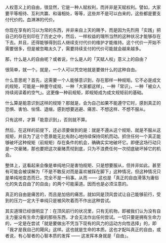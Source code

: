 人权意义上的自由，很显然，它是一种人赋权利，而并非是天赋权利。譬如，大家要平等相待、互利共赢、和谐相处，等等，这些并不是可以白来的，这些都是要支付代价的。血淋淋的代价。

你现在享有的习以为常的东西，并非来自上天的赐予，而是因为先烈用「实践」把自己的存在刻印在了历史之中，然后，一样权益的理所当然的这种状况才能够存在下去。并且，还得能够得到后人继续支付代价的维护才能维持。这个代价一开始不需要很多，但是被忽略太久了，需要持续支付的代价可能就会越来越多。

那，什么是人的自由呢？或者说，什么是人的「天赋人权」意义上的自由？

很简单，就一个。就是，一个人可以凭空地就是要做什么的这种自由。

什么意思呢？首先，这需要一个人能够意识到，存在那样一种规矩。它不必是成文的规矩，可能是一种墨守成规、一种「大家都这样」、一种「常识」、一种「被众人持续阅读着的空气」。这更像一种前规矩，即规矩成为成文规矩前的基础。

什么算是能意识到这样的规矩？那就是，会为自己如果不能遵守它时，感到真正的恐惧、害怕、怯懦、退缩，感到想要逃避、痛苦、不想这样、不想不服从。

只有这样，才算「能意识到」，否则就不算。

然后，在这样的前提下，还必须要做到的是：就是不遵从这个规矩、就是不服从这规矩，并且为了这个愿景能无比有耐心地持续保持伺机而动。抓住任何一个真正能够破坏这种规矩（前规矩）存在条件的机会，确确实实地破坏它。即便这场行动只是一次豪赌，那也要把这次豪赌贯彻到底，只为不浪费任何一次彻底破坏掉它的机会。

整体上，这看起来会像是单纯地只是害怕规矩、只是想要服从，但并非如此。甚至有可能会被误解为「不是不敢反对而是喜欢被踩在脚下」这种情况，但这种情况只是单纯地变态而已，完全不是一码事。从而 —— 这也是「真正的自由滑落为庸俗化的失去自由了的自由」的两个可能渠道。因而也是必须注意的。

真正的自由是痛苦的，而且是加倍的痛苦。就如同是顶风尝试让自己能够前行，受到的压力一定大于单纯只是被风吹着而不作出这种尝试。

其实道理已经很明显了：在顶风前行的状况里，只有无机物，即被我们认为没有自主力量没有生命力量的那些东西，才会无法作出任何尝试。一切只要是拥有生命力的，一定是在尝试「就是要做出不凭当下现有的风力的运动方向性选择」的，即「我才是我自己的飓风」这样。这也就是生命的本质。这也才配叫真正的自由，或者说，有心智者的心智本质的发挥 —— 这发挥本身就是「自由」。
